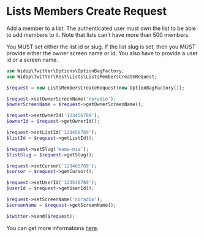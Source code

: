 # Lists Members Create Request

Add a member to a list. The authenticated user must own the list to be able to add members to it. Note that lists can't
have more than 500 members.

You MUST set either the list id or slug. If the list slug is set, then you MUST provide either the owner screen name
or id. You also have to provide a user id or a screen name.

``` php
use Widop\Twitter\Options\OptionBagFactory;
use Widop\Twitter\Rest\Lists\ListsMembersCreateRequest;

$request = new ListsMembersCreateRequest(new OptionBagFactory());

$request->setOwnerScreenName('noradio');
$ownerScreenName = $request->getOwnerScreenName();

$request->setOwnerId('123456789');
$ownerId = $request->getOwnerId();

$request->setListId('123456789');
$listId = $request->getListId();

$request->setSlug('mama-mia');
$listSlug = $request->getSlug();

$request->setCursor('123465789');
$cursor = $request->getCursor();

$request->setUserId('123546789');
$userId = $request->getUserId();

$request->setScreenName('noradio');
$screenName = $request->getScreenName();

$twitter->send($request);
```

You can get more informations [here](https://dev.twitter.com/docs/api/1.1/post/lists/members/create).
